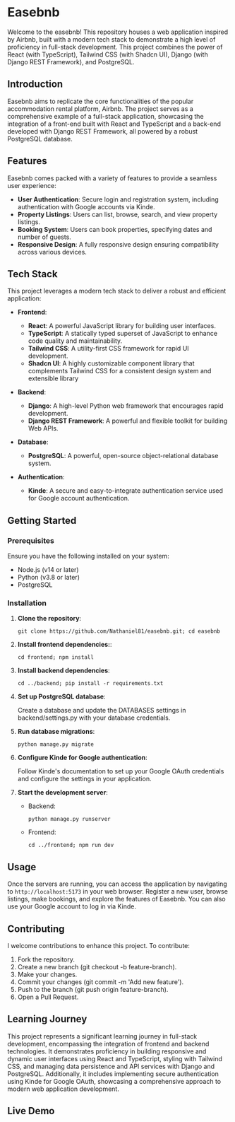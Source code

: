 # Easebnb

Welcome to the easebnb! This repository houses a web application inspired by Airbnb, built with a modern tech stack to demonstrate a high level of proficiency in full-stack development. This project combines the power of React (with TypeScript), Tailwind CSS (with Shadcn UI), Django (with Django REST Framework), and PostgreSQL.

## Introduction

Easebnb aims to replicate the core functionalities of the popular accommodation rental platform, Airbnb. The project serves as a comprehensive example of a full-stack application, showcasing the integration of a front-end built with React and TypeScript and a back-end developed with Django REST Framework, all powered by a robust PostgreSQL database.

## Features

Easebnb comes packed with a variety of features to provide a seamless user experience:

* __User Authentication__: Secure login and registration system, including authentication with Google accounts via Kinde.
* __Property Listings__: Users can list, browse, search, and view property listings.
* __Booking System__: Users can book properties, specifying dates and number of guests.
* __Responsive Design__: A fully responsive design ensuring compatibility across various devices.

## Tech Stack

This project leverages a modern tech stack to deliver a robust and efficient application:

* **Frontend**:
  * __React__: A powerful JavaScript library for building user interfaces.
  * __TypeScript__: A statically typed superset of JavaScript to enhance code quality and maintainability.
  * __Tailwind CSS__: A utility-first CSS framework for rapid UI development.
  * __Shadcn UI__: A highly customizable component library that complements Tailwind CSS for a consistent design system and extensible library
 
* **Backend**:
  * __Django__: A high-level Python web framework that encourages rapid development.
  * __Django REST Framework__: A powerful and flexible toolkit for building Web APIs.
 
* **Database**:
  * __PostgreSQL__: A powerful, open-source object-relational database system.
 
* **Authentication**:
  * __Kinde__: A secure and easy-to-integrate authentication service used for Google account authentication.

## Getting Started

### Prerequisites

Ensure you have the following installed on your system:
* Node.js (v14 or later)
* Python (v3.8 or later)
* PostgreSQL

### Installation

1. **Clone the repository**:
   
   ```
   git clone https://github.com/Nathaniel81/easebnb.git; cd easebnb
   ```

2. **Install frontend dependencies:**:
   
   ```
   cd frontend; npm install
   ```

3. **Install backend dependencies**:
   
   ```
   cd ../backend; pip install -r requirements.txt
   ```

4. **Set up PostgreSQL database**:
   
   Create a database and update the DATABASES settings in backend/settings.py with your database credentials.

5. **Run database migrations**:

   ```
   python manage.py migrate
   ```
  
6. **Configure Kinde for Google authentication**:
   
   Follow Kinde's documentation to set up your Google OAuth credentials and configure the settings in your application.

7. **Start the development server**:

   * Backend:
     
      ```
      python manage.py runserver
      ```

   * Frontend:
     
     ```
     cd ../frontend; npm run dev
     ```
  
## Usage

Once the servers are running, you can access the application by navigating to `http://localhost:5173` in your web browser. Register a new user, browse listings, make bookings, and explore the features of Easebnb. You can also use your Google account to log in via Kinde.

## Contributing

I welcome contributions to enhance this project. To contribute:

1. Fork the repository.
2. Create a new branch (git checkout -b feature-branch).
3. Make your changes.
4. Commit your changes (git commit -m 'Add new feature').
5. Push to the branch (git push origin feature-branch).
6. Open a Pull Request.

## Learning Journey

This project represents a significant learning journey in full-stack development, encompassing the integration of frontend and backend technologies. It demonstrates proficiency in building responsive and dynamic user interfaces using React and TypeScript, styling with Tailwind CSS, and managing data persistence and API services with Django and PostgreSQL. Additionally, it includes implementing secure authentication using Kinde for Google OAuth, showcasing a comprehensive approach to modern web application development.

## Live Demo

<!-- Explore the live version of this project on [https://airbnb-msgo.onrender.com](https://airbnb-msgo.onrender.com).-->
